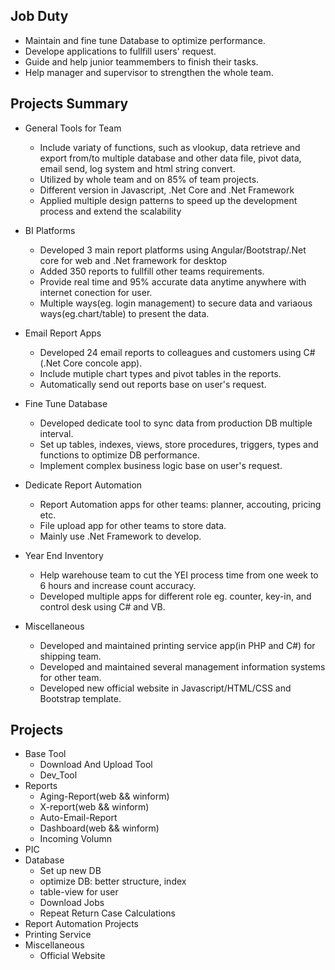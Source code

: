 ## Job Duty
* Maintain and fine tune Database to optimize performance.
* Develope applications to fullfill users' request.
* Guide and help junior teammembers to finish their tasks.
* Help manager and supervisor to strengthen the whole team.

## Projects Summary
* General Tools for Team
  * Include variaty of functions, such as vlookup, data retrieve and export from/to multiple database and other data file, pivot data, email send, log system and html string convert.
  * Utilized by whole team and on 85% of team projects.
  * Different version in Javascript, .Net Core and .Net Framework
  * Applied multiple design patterns to speed up the development process and extend the scalability 

* BI Platforms
  * Developed 3 main report platforms using Angular/Bootstrap/.Net core for web and .Net framework for desktop
  * Added 350 reports to fullfill other teams requirements.
  * Provide real time and 95% accurate data anytime anywhere with internet conection for user.
  * Multiple ways(eg. login management) to secure data and variaous ways(eg.chart/table) to present the data.
  
* Email Report Apps
  * Developed 24 email reports to colleagues and customers using C#(.Net Core concole app).
  * Include mutiple chart types and pivot tables in the reports.
  * Automatically send out reports base on user's request.

* Fine Tune Database
  * Developed dedicate tool to sync data from production DB multiple interval.
  * Set up tables, indexes, views, store procedures, triggers, types and functions to optimize DB performance.
  * Implement complex business logic base on user's request.

* Dedicate Report Automation
  * Report Automation apps for other teams: planner, accouting, pricing etc.
  * File upload app for other teams to store data.
  * Mainly use .Net Framework to develop.

* Year End Inventory
  * Help warehouse team to cut the YEI process time from one week to 6 hours and increase count accuracy.
  * Developed multiple apps for different role eg. counter, key-in, and control desk using C# and VB.

* Miscellaneous
  * Developed and maintained printing service app(in PHP and C#) for shipping team.
  * Developed and maintained several management information systems for other team.
  * Developed new official website in Javascript/HTML/CSS and Bootstrap template.


## Projects 
 * Base Tool
   * Download And Upload Tool
   * Dev_Tool
* Reports
  * Aging-Report(web && winform)
  * X-report(web && winform)
  * Auto-Email-Report
  * Dashboard(web && winform)
  * Incoming Volumn
* PIC
* Database
   * Set up new DB
   * optimize DB: better structure, index
   * table-view for user
   * Download Jobs
   * Repeat Return Case Calculations
* Report Automation Projects
* Printing Service
* Miscellaneous
  * Official Website